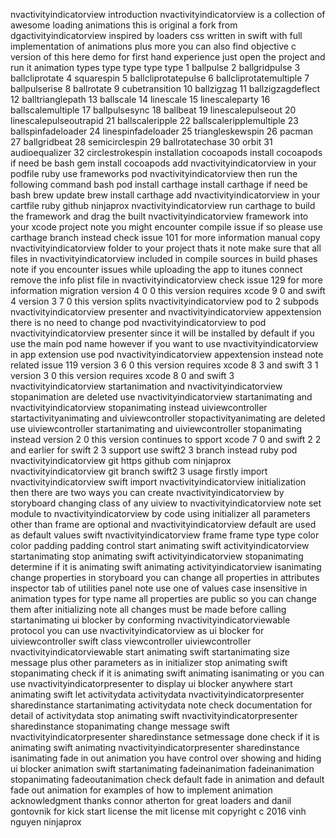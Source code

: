 nvactivityindicatorview introduction nvactivityindicatorview is a collection of awesome loading animations this is original a fork from dgactivityindicatorview inspired by loaders css written in swift with full implementation of animations plus more you can also find objective c version of this here demo for first hand experience just open the project and run it animation types type type type type 1 ballpulse 2 ballgridpulse 3 ballcliprotate 4 squarespin 5 ballcliprotatepulse 6 ballcliprotatemultiple 7 ballpulserise 8 ballrotate 9 cubetransition 10 ballzigzag 11 ballzigzagdeflect 12 balltrianglepath 13 ballscale 14 linescale 15 linescaleparty 16 ballscalemultiple 17 ballpulsesync 18 ballbeat 19 linescalepulseout 20 linescalepulseoutrapid 21 ballscaleripple 22 ballscaleripplemultiple 23 ballspinfadeloader 24 linespinfadeloader 25 triangleskewspin 26 pacman 27 ballgridbeat 28 semicirclespin 29 ballrotatechase 30 orbit 31 audioequalizer 32 circlestrokespin installation cocoapods install cocoapods if need be bash gem install cocoapods add nvactivityindicatorview in your podfile ruby use frameworks pod nvactivityindicatorview then run the following command bash pod install carthage install carthage if need be bash brew update brew install carthage add nvactivityindicatorview in your cartfile ruby github ninjaprox nvactivityindicatorview run carthage to build the framework and drag the built nvactivityindicatorview framework into your xcode project note you might encounter compile issue if so please use carthage branch instead check issue 101 for more information manual copy nvactivityindicatorview folder to your project thats it note make sure that all files in nvactivityindicatorview included in compile sources in build phases note if you encounter issues while uploading the app to itunes connect remove the info plist file in nvactivityindicatorview check issue 129 for more information migration version 4 0 0 this version requires xcode 9 0 and swift 4 version 3 7 0 this version splits nvactivityindicatorview pod to 2 subpods nvactivityindicatorview presenter and nvactivityindicatorview appextension there is no need to change pod nvactivityindicatorview to pod nvactivityindicatorview presenter since it will be installed by default if you use the main pod name however if you want to use nvactivityindicatorview in app extension use pod nvactivityindicatorview appextension instead note related issue 119 version 3 6 0 this version requires xcode 8 3 and swift 3 1 version 3 0 this version requires xcode 8 0 and swift 3 nvactivityindicatorview startanimation and nvactivityindicatorview stopanimation are deleted use nvactivityindicatorview startanimating and nvactivityindicatorview stopanimating instead uiviewcontroller startactivityanimating and uiviewcontroller stopactivityanimating are deleted use uiviewcontroller startanimating and uiviewcontroller stopanimating instead version 2 0 this version continues to spport xcode 7 0 and swift 2 2 and earlier for swift 2 3 support use swift2 3 branch instead ruby pod nvactivityindicatorview git https github com ninjaprox nvactivityindicatorview git branch swift2 3 usage firstly import nvactivityindicatorview swift import nvactivityindicatorview initialization then there are two ways you can create nvactivityindicatorview by storyboard changing class of any uiview to nvactivityindicatorview note set module to nvactivityindicatorview by code using initializer all parameters other than frame are optional and nvactivityindicatorview default are used as default values swift nvactivityindicatorview frame frame type type color color padding padding control start animating swift activityindicatorview startanimating stop animating swift activityindicatorview stopanimating determine if it is animating swift animating activityindicatorview isanimating change properties in storyboard you can change all properties in attributes inspector tab of utilities panel note use one of values case insensitive in animation types for type name all properties are public so you can change them after initializing note all changes must be made before calling startanimating ui blocker by conforming nvactivityindicatorviewable protocol you can use nvactivityindicatorview as ui blocker for uiviewcontroller swift class viewcontroller uiviewcontroller nvactivityindicatorviewable start animating swift startanimating size message plus other parameters as in initializer stop animating swift stopanimating check if it is animating swift animating isanimating or you can use nvactivityindicatorpresenter to display ui blocker anywhere start animating swift let activitydata activitydata nvactivityindicatorpresenter sharedinstance startanimating activitydata note check documentation for detail of activitydata stop animating swift nvactivityindicatorpresenter sharedinstance stopanimating change message swift nvactivityindicatorpresenter sharedinstance setmessage done check if it is animating swift animating nvactivityindicatorpresenter sharedinstance isanimating fade in out animation you have control over showing and hiding ui blocker animation swift startanimating fadeinanimation fadeinanimation stopanimating fadeoutanimation check default fade in animation and default fade out animation for examples of how to implement animation acknowledgment thanks connor atherton for great loaders and danil gontovnik for kick start license the mit license mit copyright c 2016 vinh nguyen ninjaprox